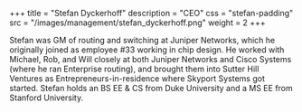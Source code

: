 +++
title = "Stefan Dyckerhoff"
description = "CEO"
css = "stefan-padding"
src = "/images/management/stefan_dyckerhoff.png"
weight = 2
+++

Stefan was GM of routing and switching at Juniper Networks, which he originally joined as employee #33 working in chip design. He worked with Michael, Rob, and Will closely at both Juniper Networks and Cisco Systems (where he ran Enterprise routing), and brought them into Sutter Hill Ventures as Entrepreneurs-in-residence where Skyport Systems got started. Stefan holds an BS EE & CS from Duke University and a MS EE from Stanford University.